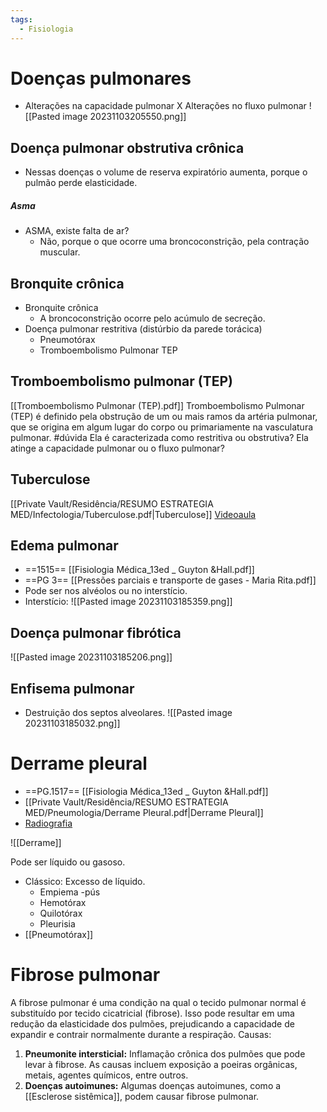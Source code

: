 ```yaml
---
tags:
  - Fisiologia
---
```

# Doenças pulmonares
* Alterações na capacidade pulmonar X Alterações no fluxo pulmonar
![[Pasted image 20231103205550.png]]
## Doença pulmonar obstrutiva crônica
* Nessas doenças o volume de reserva expiratório aumenta, porque o pulmão perde elasticidade. 
##### Asma
* ASMA, existe falta de ar? 
	* Não, porque o que ocorre uma broncoconstrição, pela contração muscular. 
## Bronquite crônica
* Bronquite crônica
	* A broncoconstrição ocorre pelo acúmulo de secreção. 
* Doença pulmonar restritiva (distúrbio da parede torácica)
	* Pneumotórax
	* Tromboembolismo Pulmonar TEP
## Tromboembolismo pulmonar (TEP)
[[Tromboembolismo Pulmonar (TEP).pdf]]
Tromboembolismo Pulmonar (TEP) é definido pela obstrução de um ou mais ramos da artéria pulmonar, que se origina em algum lugar do corpo ou primariamente na vasculatura pulmonar.
#dúvida 
Ela é caracterizada como restritiva ou obstrutiva? 
Ela atinge a capacidade pulmonar ou o fluxo pulmonar? 
## Tuberculose
[[Private Vault/Residência/RESUMO ESTRATEGIA MED/Infectologia/Tuberculose.pdf|Tuberculose]]
[Videoaula](https://youtu.be/StPq4zQ8gaA?si=WvTVcUIPaYgOTN5l)

## Edema pulmonar 
* ==1515== [[Fisiologia Médica_13ed _ Guyton &Hall.pdf]]
* ==PG 3== [[Pressões parciais e transporte de gases - Maria Rita.pdf]]
* Pode ser nos alvéolos ou no interstício. 
* Interstício:
![[Pasted image 20231103185359.png]]
## Doença pulmonar fibrótica
![[Pasted image 20231103185206.png]]
## Enfisema pulmonar 
* Destruição dos septos alveolares. 
![[Pasted image 20231103185032.png]]

# Derrame pleural
* ==PG.1517== [[Fisiologia Médica_13ed _ Guyton &Hall.pdf]]
* [[Private Vault/Residência/RESUMO ESTRATEGIA MED/Pneumologia/Derrame Pleural.pdf|Derrame Pleural]]
* [Radiografia](https://youtu.be/tdI2FtophW4?si=w951ENEvVvOZqeEu&t=1579)

![[Derrame]]

Pode ser líquido ou gasoso. 
* Clássico: Excesso de líquido.
	* Empiema -pús
	* Hemotórax
	* Quilotórax
	* Pleurisia 
* [[Pneumotórax]]

# Fibrose pulmonar
A fibrose pulmonar é uma condição na qual o tecido pulmonar normal é substituído por tecido cicatricial (fibrose). Isso pode resultar em uma redução da elasticidade dos pulmões, prejudicando a capacidade de expandir e contrair normalmente durante a respiração.
Causas:
1. **Pneumonite intersticial:** Inflamação crônica dos pulmões que pode levar à fibrose. As causas incluem exposição a poeiras orgânicas, metais, agentes químicos, entre outros.
2. **Doenças autoimunes:** Algumas doenças autoimunes, como a [[Esclerose sistêmica]], podem causar fibrose pulmonar.